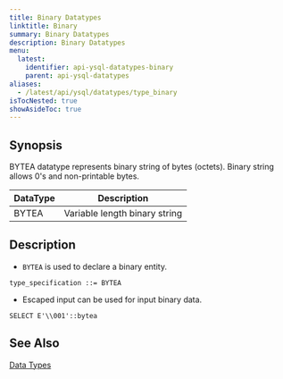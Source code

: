 ```yaml
---
title: Binary Datatypes
linktitle: Binary
summary: Binary Datatypes
description: Binary Datatypes
menu:
  latest:
    identifier: api-ysql-datatypes-binary
    parent: api-ysql-datatypes
aliases:
  - /latest/api/ysql/datatypes/type_binary
isTocNested: true
showAsideToc: true
---
```


## Synopsis
BYTEA datatype represents binary string of bytes (octets). Binary string allows 0's and non-printable bytes.

DataType | Description |
---------|-------------|
BYTEA | Variable length binary string |

## Description
- `BYTEA` is used to declare a binary entity.

```
type_specification ::= BYTEA
```

- Escaped input can be used for input binary data.
```
SELECT E'\\001'::bytea
```

## See Also

[Data Types](../datatypes)

